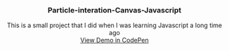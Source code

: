 <br />
<p align="center">
  <h3 align="center">Particle-interation-Canvas-Javascript</h3>
  <p align="center">
    This is a small project that I did when I was learning Javascript a long time ago
    <br />
    <a href="https://codepen.io/Kikeztw/pen/ERyZmL">View Demo in CodePen</a>
  </p>
</p>
